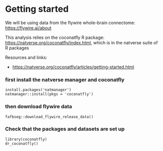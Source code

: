 

# Getting started
We will be using data from the flywire whole-brain connectome: https://flywire.ai/about

This analysis relies on the coconatfly R package: https://natverse.org/coconatfly/index.html, which is in the natverse suite of R packages

Resources and links:
- https://natverse.org/coconatfly/articles/getting-started.html

### first install the natverse manager and coconatfly
```
install.packages('natmanager')
natmanager::install(pkgs = 'coconatfly')
```
### then download flywire data
```
fafbseg::download_flywire_release_data()
```


### Check that the packages and datasets are set up
```
library(coconatfly)
dr_coconatfly()
```
